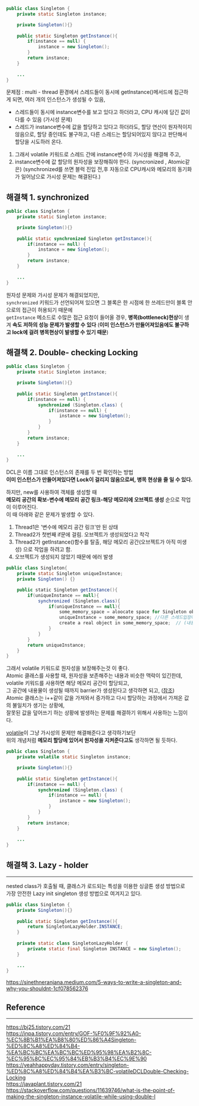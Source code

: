 ```java
public class Singleton {
    private static Singleton instance;

    private Singleton(){}
    
    public static Singleton getInstance(){
    	if(instance == null) {
    		instance = new Singleton();
    	}
        return instance;
    }
    
    ...
}
```
문제점 : 
multi - thread 환경에서 스레드들이 동시에 getInstance()메서드에 접근하게 되면, 여러 개의 인스턴스가 생성될 수 있음,  
- 스레드들이 동시에 instance변수를 보고 있다고 하더라고, CPU 캐시에 담긴 값이 다를 수 있음 (가시성 문제)  
- 스레드가 instance변수에 값을 할당하고 있다고 하더라도, 할당 연산이 원자적이지 않음으로, 할당 중인데도 불구하고, 다른 스레드는 할당되어있지 않다고 판단해서 할당을 시도하러 온다.  

1. 그래서 volatile 키워드로 스레드 간에 instance변수의 가시성을 해결해 주고, 
2. instance변수에 값 할당의 원자성을 보장해줘야 한다. (syncronized , Atomic같은) 
(synchronized를 쓰면 블럭 진입 전,후 자동으로 CPU캐시와 메모리의 동기화가 일어남으로 가시성 문제는 해결된다.)  
## 해결책 1. synchronized

```java
public class Singleton {
    private static Singleton instance;

    private Singleton(){}
    
    public static synchronized Singleton getInstance(){
    	if(instance == null) {
    		instance = new Singleton();
    	}
        return instance;
    }
    
    ...
}
```
원자성 문제와 가시성 문제가 해결되었지만,  
`synchronized` 키워드가 선언되어져 있으면 그 블록은 한 시점에 한 쓰레드만이 블록 안으로의 접근이 허용되기 때문에  
`getInstance` 메소드로 수많은 접근 요청이 들어올 경우, 
**병목(bottleneck)현상**이 생겨  **속도 저하의 성능 문제가 발생할 수 있다** (**이미 인스턴스가 만들어져있음에도 불구하고 lock에 걸려 병목현상이 발생할 수 있기 때문**)  

## 해결책 2. Double- checking Locking
```java
public class Singleton {
    private static Singleton instance;

    private Singleton(){}
    
    public static Singleton getInstance(){    	
    	if(instance == null) {
    	    synchronized (Singleton.class) {
				if(instance == null) {
				    instance = new Singleton();
				}
		    }
    	}
        return instance;
    }
    
    ...
}
```
DCL은 이름 그대로 인스턴스의 존재를 두 번 확인하는 방법  
**이미 인스턴스가 만들어져있다면 Lock이 걸리지 않음으로써, 병목 현상을 줄 일 수 있다.**  
  
하지만, new를 사용하여 객체를 생성할 때   
**메모리 공간의 확보-변수에 메모리 공간 링크-해당 메모리에 오브젝트 생성** 순으로 작업이 이루어진다.  
이 때 아래와 같은 문제가 발생할 수 있다.  

1. Thread1은 '변수에 메모리 공간 링크'만 된 상태  
2. Thread2가 첫번째 if문에 걸림. 오브젝트가 생성되었다고 착각  
3. Thread2가 getInstance()함수를 탈출, 해당 메모리 공간(오브젝트가 아직 미생성) 으로 작업을 하려고 함.  
4. 오브젝트가 생성되지 않았기 때문에 에러 발생  
```java
public class Singleton{
	private static Singleton uniqueInstance;
	private Singleton() {}

	public static Singleton getInstance(){
		if(uniqueInstance == null){
			synchronized (Singleton.class){
				if(uniqueInstance == null){
					some_memory_space = aloocate space for Singleton object; //메모리 공간 생성
					uniqueInstance = some_memory_space; //다른 스레드입장에서는 값이 할당되었다고 생각함(하지만 내용물이 없음)
					create a real object in some_memory_space;  // (내용물 생성)
				}
			}
		}
		return uniqueInstance;
	}
}
```
그래서 volatile 키워드로 원자성을 보장해주는것 이 좋다.  
Atomic 클래스를 사용할 때, 원자성을 보존해주는 내용과 비슷한 맥락이 있긴한데,  
volatile 키워드를 사용하면 해당 메모리 공간이 할당되고,   
그 공간에 내용물이 생성될 때까지 barrier가 생성된다고 생각하면 되고, ([참조](https://stackoverflow.com/questions/11639746/what-is-the-point-of-making-the-singleton-instance-volatile-while-using-double-l))  
Atomic 클래스는 i++같이 값을 가져와서 증가하고 다시 할당하는 과정에서 가져온 값의 불일치가 생기는 상황에,  
잘못된 값을 덮어쓰기 하는 상황에 발생하는 문제를 해결하기 위해서 사용하는 느낌이다.  

[volatile](volatile_키워드는_왜_쓰는걸까)이 그냥 가시성의 문제만 해결해준다고 생각하기보단   
위의 개념처럼 **메모리 할당에 있어서 원자성을 지켜준다고도** 생각하면 될 듯하다.  

```java
public class Singleton {
    private volatile static Singleton instance;

    private Singleton(){}
    
    public static Singleton getInstance(){    	
    	if(instance == null) {
    	    synchronized (Singleton.class) {
				if(instance == null) {
				    instance = new Singleton();
				}
		    }
    	}
        return instance;
    }
    
    ...
}
```


## 해결책 3. Lazy - holder
***
nested class가 호출될 때, 클래스가 로드되는 특성을 이용한 싱글톤 생성 방법으로   
가장 안전한 Lazy init singleton 생성 방법으로 여겨지고 있다.  

```java
public class Singleton {
    private Singleton(){}
    
    public static Singleton getInstance(){    	
    	return SingletonLazyHolder.INSTANCE;
    }
    
    private static class SingletonLazyHolder {
    	private static final Singleton INSTANCE = new Singleton();    	
    }
    
    ...
}
```

https://sinethneranjana.medium.com/5-ways-to-write-a-singleton-and-why-you-shouldnt-1cf078562376  

## Reference
***
https://bj25.tistory.com/21  
https://inpa.tistory.com/entry/GOF-%F0%9F%92%A0-%EC%8B%B1%EA%B8%80%ED%86%A4Singleton-%ED%8C%A8%ED%84%B4-%EA%BC%BC%EA%BC%BC%ED%95%98%EA%B2%8C-%EC%95%8C%EC%95%84%EB%B3%B4%EC%9E%90  
https://yeahhappyday.tistory.com/entry/singleton-%ED%8C%A8%ED%84%B4%EA%B3%BC-volatileDCLDouble-Checking-Locking  
https://javaplant.tistory.com/21  
https://stackoverflow.com/questions/11639746/what-is-the-point-of-making-the-singleton-instance-volatile-while-using-double-l  